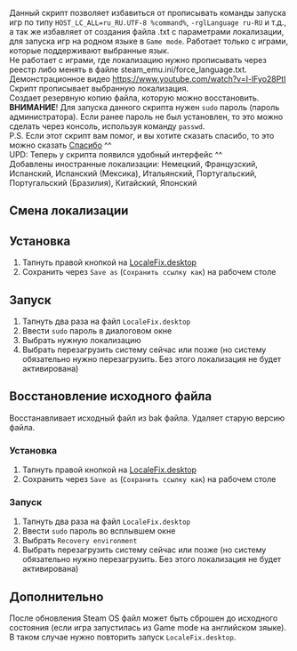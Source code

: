 Данный скрипт позволяет избавиться от прописывать команды запуска игр по типу `HOST_LC_ALL=ru_RU.UTF-8 %command%`, `-rglLanguage ru-RU` и т.д., а так же избавляет от создания файла .txt с параметрами локализации, для запуска игр на родном языке в `Game mode`. Работает только с играми, которые поддерживают выбранные язык.<br/>
Не работает с играми, где локализацию нужно прописывать через реестр либо менять в файле steam_emu.ini/force_language.txt.<br/>
Демонстрационное видео https://www.youtube.com/watch?v=I-lFyo28PtI <br/>
Скрипт прописывает выбранную локализация.<br/>
Создает резервную копию файла, которую можно восстановить.<br/>
**ВНИМАНИЕ**! Для запуска данного скрипта нужен `sudo` пароль (пароль администратора). Если ранее пароль не был установлен, то это можно сделать через консоль, используя команду `passwd`.<br/>
P.S. Если этот скрипт вам помог, и вы хотите сказать спасибо, то это можно сказать [Спасибо](https://www.tinkoff.ru/cf/26UlfcEk1Jj) ^^ <br/>
UPD:
Теперь у скрипта появился удобный интерфейс ^^<br/>
Добавлены иностранные локализации: Немецкий, Французский, Испанский, Испанский (Мексика), Итальянский, Португальский, Португальский (Бразилия), Китайский, Японский

## Смена локализации
## Установка
1. Тапнуть правой кнопкой на [LocaleFix.desktop](https://raw.githubusercontent.com/mashakulina/locale_fix_on_steamdeck/main/LocaleFix.desktop) 
2. Сохранить через `Save as` (`Сохранить ссылку как`) на рабочем столе

## Запуск
1. Тапнуть два раза на файл `LocaleFix.desktop`
2. Ввести `sudo` пароль в диалоговом окне
3. Выбрать нужную локализацию
4. Выбрать перезагрузить систему сейчас или позже (но систему обязательно нужно перезагрузить. Без этого локализация не будет активирована)

## Восстановление исходного файла
Восстанавливает исходный файл из bak файла. Удаляет старую версию файла.
### Установка
1. Тапнуть правой кнопкой на [LocaleFix.desktop](https://raw.githubusercontent.com/mashakulina/locale_fix_on_steamdeck/main/LocaleFix.desktop) 
2. Сохранить через `Save as` (`Сохранить ссылку как`) на рабочем столе

### Запуск
1. Тапнуть два раза на файл `LocaleFix.desktop`
2. Ввести `sudo` пароль во всплывшем окне
3. Выбрать `Recovery environment`
4. Выбрать перезагрузить систему сейчас или позже (но систему обязательно нужно перезагрузить. Без этого локализация не будет активирована)

## Дополнительно
После обновления Steam OS файл может быть сброшен до исходного состояния (если игра запустилась из Game mode на английском зяыке). В таком случае нужно повторить запуск `LocaleFix.desktop`.
